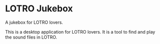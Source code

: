 # LOTRO Jukebox
A jukebox for LOTRO lovers.

This is a desktop application for LOTRO lovers.
It is a tool to find and play the sound files in LOTRO.
